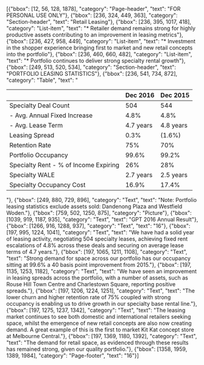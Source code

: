 [{"bbox": [12, 56, 128, 1878], "category": "Page-header", "text": "FOR PERSONAL USE ONLY"}, {"bbox": [236, 324, 449, 363], "category": "Section-header", "text": "Retail Leasing"}, {"bbox": [236, 395, 1017, 418], "category": "List-item", "text": "* Retailer demand remains strong for highly productive assets contributing to an improvement in leasing metrics"}, {"bbox": [236, 427, 958, 449], "category": "List-item", "text": "* Investment in the shopper experience bringing first to market and new retail concepts into the portfolio"}, {"bbox": [236, 460, 660, 482], "category": "List-item", "text": "* Portfolio continues to deliver strong specialty rental growth"}, {"bbox": [249, 513, 520, 534], "category": "Section-header", "text": "PORTFOLIO LEASING STATISTICS"}, {"bbox": [236, 541, 734, 872], "category": "Table", "text": "<table><thead><tr><th></th><th>Dec 2016</th><th>Dec 2015</th></tr></thead><tbody><tr><td>Specialty Deal Count</td><td>504</td><td>544</td></tr><tr><td>- Avg. Annual Fixed Increase</td><td>4.8%</td><td>4.8%</td></tr><tr><td>- Avg. Lease Term</td><td>4.7 years</td><td>4.8 years</td></tr><tr><td>Leasing Spread</td><td>0.3%</td><td>(1.6%)</td></tr><tr><td>Retention Rate</td><td>75%</td><td>70%</td></tr><tr><td>Portfolio Occupancy</td><td>99.6%</td><td>99.2%</td></tr><tr><td>Specialty Rent - % of Income Expiring</td><td>26%</td><td>28%</td></tr><tr><td>Specialty WALE</td><td>2.7 years</td><td>2.5 years</td></tr><tr><td>Specialty Occupancy Cost</td><td>16.9%</td><td>17.4%</td></tr></tbody></table>"}, {"bbox": [249, 880, 729, 896], "category": "Text", "text": "Note: Portfolio leasing statistics exclude assets sold: Dandenong Plaza and Westfield Woden."}, {"bbox": [759, 502, 1250, 875], "category": "Picture"}, {"bbox": [1039, 919, 1187, 935], "category": "Text", "text": "GPT 2016 Annual Result"}, {"bbox": [1266, 916, 1288, 937], "category": "Text", "text": "16"}, {"bbox": [197, 995, 1224, 1041], "category": "Text", "text": "We have had a solid year of leasing activity, negotiating 504 specialty leases, achieving fixed rent escalations of 4.8% across these deals and securing on average lease terms of 4.7 years."}, {"bbox": [197, 1065, 1211, 1108], "category": "Text", "text": "Strong demand for space across our portfolio has our occupancy sitting at 99.6% a 40 basis point improvement from 2015."}, {"bbox": [197, 1135, 1253, 1182], "category": "Text", "text": "We have seen an improvement in leasing spreads across the portfolio, with a number of assets, such as Rouse Hill Town Centre and Charlestown Square, reporting positive spreads."}, {"bbox": [197, 1206, 1224, 1251], "category": "Text", "text": "The lower churn and higher retention rate of 75% coupled with strong occupancy is enabling us to drive growth in our specialty base rental line."}, {"bbox": [197, 1275, 1237, 1342], "category": "Text", "text": "The leasing market continues to see both domestic and international retailers seeking space, whilst the emergence of new retail concepts are also now creating demand. A great example of this is the first to market Kit Kat concept store at Melbourne Central."}, {"bbox": [197, 1369, 1180, 1392], "category": "Text", "text": "The demand for retail space, as evidenced through these results has remained strong, given our quality portfolio."}, {"bbox": [1358, 1959, 1389, 1984], "category": "Page-footer", "text": "16"}]